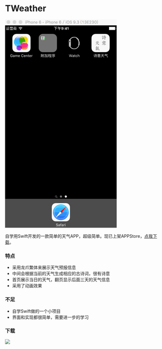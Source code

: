 # TWeather

![TWeatherApp](weatherzk1.gif)


自学用Swift开发的一款简单的天气APP，超级简单。现已上架APPStore，[点我下载](https://itunes.apple.com/cn/app/shi-yi-tian-qi/id1137566372?mt=8)。



### 特点
- 采用龙爪繁体来展示天气预报信息
- 中间会根据当前的天气生成相应的古诗词，很有诗意
- 首页展示当日的天气，翻页显示后面三天的天气信息
- 采用了动画效果

### 不足
- 自学Swift做的一个小项目
- 界面和实现都很简单，需要进一步的学习

### 下载

![](http://pic.zhkuo.me/ios_notes/1469884952.png)
